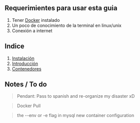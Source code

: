 ## Requerimientes para usar esta guia

1. Tener [Docker](https://docs.docker.com/v17.12/cs-engine/1.13/) instalado
2. Un poco de conocimiento de la terminal en linux/unix
3. Conexión a internet

## Indice
1. [Instalación](./00_instalacion/README.md)
2. [Introducción](./01_introduccion/README.md)
3. [Contenedores](./02_contenedores/README.md)

## Notes / To do

> Pendant: Pass to spanish and re-organize my disaster xD

> Docker Pull

> the --env or -e flag in mysql new container configuration
